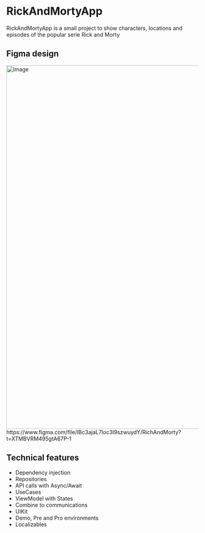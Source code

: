 # RickAndMortyApp
RickAndMortyApp is a small project to show characters, locations and episodes of the popular serie Rick and Morty

## Figma design
<img width="954" alt="image" src="https://user-images.githubusercontent.com/56566735/215291658-6079c31e-78a0-41d6-b274-d70f11ce3891.png">
https://www.figma.com/file/IBc3ajaL7Ioc3I9szwuydY/RichAndMorty?t=XTMBVRM495gtA67P-1

## Technical features
* Dependency injection
* Repositories
* API calls with Async/Await
* UseCases
* ViewModel with States
* Combine to communications
* UIKit
* Demo, Pre and Pro environments
* Localizables
